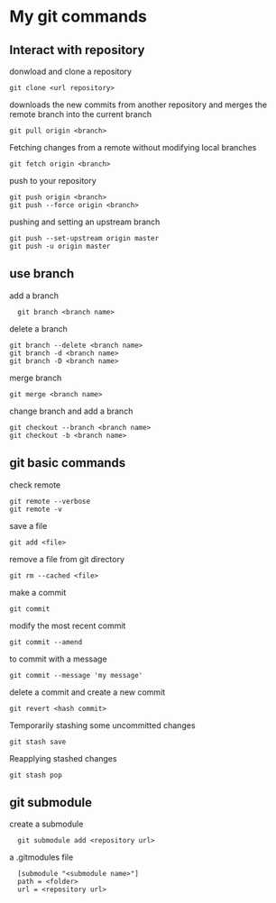 # My git commands

## Interact with repository

donwload and clone a repository

```git
git clone <url repository>
```

downloads the new commits from another repository and merges the remote branch into the current branch

```git
git pull origin <branch>
```

Fetching changes from a remote without modifying local branches

```git
git fetch origin <branch>
```

push to your repository

```git
git push origin <branch>
git push --force origin <branch>
```

pushing and setting an upstream branch

```git
git push --set-upstream origin master
git push -u origin master
```

## use branch

add a branch

```git
  git branch <branch name>
```

delete a branch

```git
git branch --delete <branch name>
git branch -d <branch name>
git branch -D <branch name>
```

merge branch

```git
git merge <branch name>
```

change branch and add a branch

```git
git checkout --branch <branch name>
git checkout -b <branch name>
```

## git basic commands

check remote

```git
git remote --verbose
git remote -v
```

save  a file

```git
git add <file>
```

remove a file from git directory

```git
git rm --cached <file>
```

make a commit

```git
git commit
```

modify the most recent commit

```git
git commit --amend
```

to commit with a message

```git
git commit --message 'my message'
```

delete a commit and create a new commit

```git
git revert <hash commit>
```

Temporarily stashing some uncommitted changes

```git
git stash save
```

Reapplying stashed changes

```git
git stash pop
```

## git submodule

create a submodule

```git
  git submodule add <repository url>
```

  a .gitmodules file

```git
  [submodule "<submodule name>"]
  path = <folder>
  url = <repository url>
```
